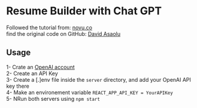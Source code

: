 # Resume Builder with Chat GPT
Followed the tutorial from: [novu.co](https://novu.co/blog/creating-a-resume-builder-with-react-nodejs-and-ai/)\
find the original code on GitHub: [David Asaolu](https://github.com/novuhq/blog/tree/main/resume-builder-with-react-chatgpt-nodejs)

## Usage
1- Crate an [OpenAI account](https://openai.com/api)\
2- Create an API Key\
3- Create a [.]env file inside the `server` directory, and add your OpenAI API key there\
4- Make an environement variable `REACT_APP_API_KEY = YourAPIKey`\
5- NRun both servers using `npm start`



